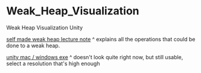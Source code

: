 # Weak_Heap_Visualization
Weak Heap Visualization Unity

[self made weak heap lecture note](https://drive.google.com/file/d/1sQbd6ScaJajcWWz5344_SJ1mGmgUYmOq/view?usp=sharing)
^ explains all the operations that could be done to a weak heap.

[unity mac / windows exe](https://drive.google.com/file/d/1Zm8PAhFwM17y_gFzdD_9dESOul9zekJI/view?usp=sharing)
^ doesn't look quite right now, but still usable, select a resolution that's high enough
